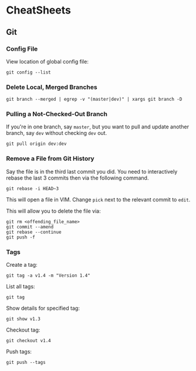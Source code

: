 # CheatSheets

## Git 

### Config File
View location of global config file:

```
git config --list
```

### Delete Local, Merged Branches 

```
git branch --merged | egrep -v "(master|dev)" | xargs git branch -D
```

### Pulling a Not-Checked-Out Branch
If you're in one branch, say `master`, but you want to pull and update another branch, say `dev` without checking `dev` out.

```
git pull origin dev:dev
```

### Remove a File from Git History

Say the file is in the third last commit you did. You need to interactively rebase the last 3 commits then via the following command.

``` 
git rebase -i HEAD~3
```

This will open a file in VIM. Change `pick` next to the relevant commit to `edit`. 

This will allow you to delete the file via:

```
git rm <offending_file_name>
git commit --amend
git rebase --continue
git push -f
```

### Tags
Create a tag:

```
git tag -a v1.4 -m "Version 1.4"
```

List all tags:
```
git tag
```

Show details for specified tag:
```
git show v1.3
```

Checkout tag:
```
git checkout v1.4
```

Push tags:
```
git push --tags
```
